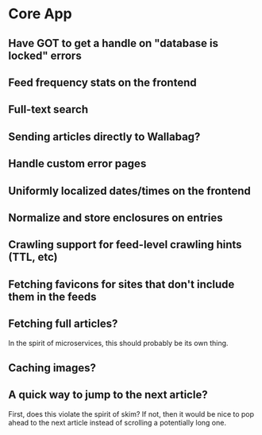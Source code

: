 # Core App

## Have GOT to get a handle on "database is locked" errors

## Feed frequency stats on the frontend

## Full-text search

## Sending articles directly to Wallabag?

## Handle custom error pages

## Uniformly localized dates/times on the frontend

## Normalize and store enclosures on entries

## Crawling support for feed-level crawling hints (TTL, etc)

## Fetching favicons for sites that don't include them in the feeds

## Fetching full articles?

In the spirit of microservices, this should probably be its own thing.

## Caching images?

## A quick way to jump to the next article?

First, does this violate the spirit of skim?  If not, then it would be nice
to pop ahead to the next article instead of scrolling a potentially long one.
